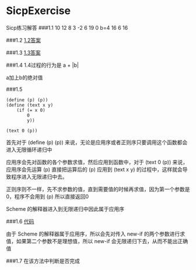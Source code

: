 # SicpExercise
Sicp练习解答
###1.1
10  12  8  3  -2  6  19  0  b=4  16  6  16

###1.2
[1.2答案](https://github.com/zyfoolboy/SicpExercise/blob/master/1-2.scm)

###1.3
[1.3答案](https://github.com/zyfoolboy/SicpExercise/blob/master/1-3.scm)

###1.4
1.4过程的行为是  a + |b| 

a加上b的绝对值

###1.5
```
(define (p) (p))
(define (text x y)
	(if (= x 0)
	    0
	    y))

(text 0 (p))
```

首先对于 (define (p) (p)) 来说，无论是应用序或者正则序只要调用这个函数都会进入无限循环递归中

应用序会先对函数的各个参数求值，然后应用到函数中，对于 (text 0 (p)) 来说，应用序会先运算 (p) 直接把运算后的 (p) 应用到 (text x y) 的过程中，这样就会导致程序进入无限递归中去。

正则序则不一样，先不求参数的值，直到需要值的时候再求值，因为第一个参数是0，程序不会用到 (p) 所以直接返回0

Scheme 的解释器进入到无限递归中因此属于应用序

###1.6
[代码](https://github.com/zyfoolboy/SicpExercise/blob/master/1-6.scm)

由于 Scheme 的解释器属于应用序，所以会先对传入 new-if 的两个参数进行求值，如果第二个参数不是理想值，所以 new-if 会无限递归下去，从而不能出正确值

###1.7
在该方法中判断是否完成
